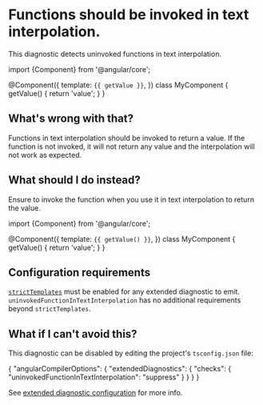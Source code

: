 # Functions should be invoked in text interpolation. 

This diagnostic detects uninvoked functions in text interpolation.

<docs-code language="typescript">

import {Component} from '@angular/core';

@Component({
  template: `{{ getValue }}`,
})
class MyComponent {
  getValue() {
    return 'value';
  }
}

</docs-code>

## What's wrong with that?

Functions in text interpolation should be invoked to return a value. 
If the function is not invoked, it will not return any value and the interpolation will not work as expected.

## What should I do instead?

Ensure to invoke the function when you use it in text interpolation to return the value.

<docs-code language="typescript">

import {Component} from '@angular/core';

@Component({
  template: `{{ getValue() }}`,
})
class MyComponent {
  getValue() {
    return 'value';
  }
}

</docs-code>

## Configuration requirements

[`strictTemplates`](/tools/cli/template-typecheck#strict-mode) must be enabled for any extended diagnostic to emit.
`uninvokedFunctionInTextInterpolation` has no additional requirements beyond `strictTemplates`.

## What if I can't avoid this?

This diagnostic can be disabled by editing the project's `tsconfig.json` file:

<docs-code language="json">
{
  "angularCompilerOptions": {
    "extendedDiagnostics": {
      "checks": {
        "uninvokedFunctionInTextInterpolation": "suppress"
      }
    }
  }
}
</docs-code>

See [extended diagnostic configuration](/extended-diagnostics#configuration) for more info.
